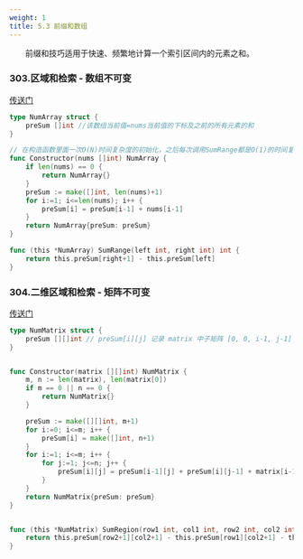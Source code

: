```yaml
---
weight: 1
title: 5.3 前缀和数组
---
```


&emsp;&emsp;前缀和技巧适用于快速、频繁地计算一个索引区间内的元素之和。

### 303.区域和检索 - 数组不可变

[传送门](https://leetcode.cn/problems/range-sum-query-immutable/description/)

```go
type NumArray struct {
    preSum []int //该数组当前值=nums当前值的下标及之前的所有元素的和
}

// 在构造函数里面一次O(N)时间复杂度的初始化，之后每次调用SumRange都是O(1)的时间复杂度。
func Constructor(nums []int) NumArray {
    if len(nums) == 0 {
        return NumArray{}
    }
    preSum := make([]int, len(nums)+1)
    for i:=1; i<=len(nums); i++ {
        preSum[i] = preSum[i-1] + nums[i-1]
    }
    return NumArray{preSum: preSum}
}

func (this *NumArray) SumRange(left int, right int) int {
    return this.preSum[right+1] - this.preSum[left]
}
```

### 304.二维区域和检索 - 矩阵不可变

[传送门](https://leetcode.cn/problems/range-sum-query-2d-immutable/description/)

```go
type NumMatrix struct {
    preSum [][]int // preSum[i][j] 记录 matrix 中子矩阵 [0, 0, i-1, j-1] 的元素和，就可以用几次加减运算算出任何一个子矩阵的元素和。
}


func Constructor(matrix [][]int) NumMatrix {
    m, n := len(matrix), len(matrix[0])
    if m == 0 || n == 0 {
        return NumMatrix{}
    }

    preSum := make([][]int, m+1)
    for i:=0; i<=m; i++ {
        preSum[i] = make([]int, n+1)
    }
    for i:=1; i<=m; i++ {
        for j:=1; j<=n; j++ {
            preSum[i][j] = preSum[i-1][j] + preSum[i][j-1] + matrix[i-1][j-1] - preSum[i-1][j-1]
        }
    }
    return NumMatrix{preSum: preSum}
}


func (this *NumMatrix) SumRegion(row1 int, col1 int, row2 int, col2 int) int {
    return this.preSum[row2+1][col2+1] - this.preSum[row1][col2+1] - this.preSum[row2+1][col1] + this.preSum[row1][col1]
}
```
